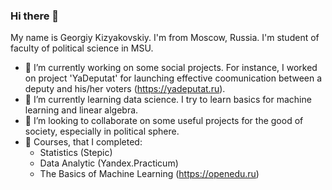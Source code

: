 ### Hi there 👋
My name is Georgiy Kizyakovskiy. I'm from Moscow, Russia. I'm student of faculty of political science in MSU.


- 🔭 I’m currently working on some social projects. For instance, I worked on project 'YaDeputat' for launching effective coomunication between a deputy and his/her voters (https://yadeputat.ru).
- 🌱 I’m currently learning data science. I try to learn basics for machine learning and linear algebra.
- 👯 I’m looking to collaborate on some useful projects for the good of society, especially in political sphere.
- 🤔 Сourses, that I completed:
  - Statistics (Stepic)
  - Data Analytic (Yandex.Practicum)
  - The Basics of Machine Learning (https://openedu.ru)

